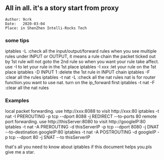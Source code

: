 ## All in all. it's a story start from proxy
```
Author: 9crk 
Date:	2020-03-04
Place: in ShenZhen Intelli-Rocks Tech
```
### some tips

 iptables -L		:check all the input/output/forward rules
		when you see multiple rules under INPUT or OUTPUT, it means a rule chain
		the packet ticked out by 1st rule will not goto the 2nd rule
		so when you want your rule take affect. use -I to let your rule in the 1st place
 iptables -I xxx		:let your rule on the 1st place
 iptables -D INPUT 1	:delete the 1st rule in INPUT chain 
 iptables -F	:clear all the rules
 iptables -t nat -L	:check all the nat rules	nat is for router function.you want to use nat. 
		turn on the ip_forward first 
 iptables -t nat -F	:clear all the nat rules

### Examples

 local packet forwarding. use http://xxx:8088 to visit http://xxx:80
 	iptables -t nat -I PREROUTING -p tcp --dport 8088 -j REDIRECT --to-ports 80
 remote port forwarding. use http://thisServer:8080 to visit http://googleIP:80
	iptables -t nat -A PREROUTING -d thisServerIP -p tcp --dport 8080 -j DNAT --to-destination googleIP:80
        iptables -t nat -A POSTROUTING -d googleIP -p tcp --dport 80 -j SNAT --to thisServerIP

 that's all you need to know about iptables
 if this document helps you.pls give me a star.

